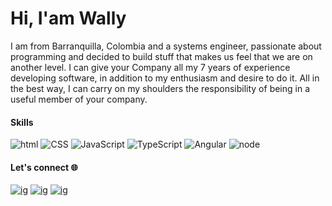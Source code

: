 # Hi, I'am Wally

 I am from Barranquilla, Colombia and a systems engineer, passionate about programming and decided to build stuff that makes us feel that we are on another level. I can give your Company all my 7 years of experience developing software, in addition to my enthusiasm and desire to do it. All in the best way, I can carry on my shoulders the responsibility of being in a useful member of your company.
 
#### Skills
![html](https://img.shields.io/badge/HTML5-black?style=for-the-badge&logo=html5) ![CSS](https://img.shields.io/badge/css-1572B6?style=for-the-badge&logo=css3) ![JavaScript](https://img.shields.io/badge/JavaScript-black?style=for-the-badge&logo=javascript)
![TypeScript](https://img.shields.io/badge/Typescript-blue?style=for-the-badge&logo=Typescript)
![Angular](https://img.shields.io/badge/Angular-red?style=for-the-badge&logo=angular) ![node](https://img.shields.io/badge/node.js-black?style=for-the-badge&logo=node.js)

#### Let's connect 🌐

[![ig](https://img.shields.io/badge/Linkedin-black?style=social&logo=Linkedin)](https://www.linkedin.com/in/wvanegas/)
[![ig](https://img.shields.io/badge/Twitter-black?style=social&logo=Twitter)](https://twitter.com/IngVanegas)
[![ig](https://img.shields.io/badge/Wordpress-black?style=social&logo=Wordpress)](https://ingwaltervanegas.wordpress.com/)
